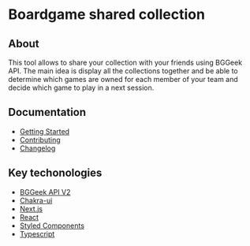 # Boardgame shared collection

## About

This tool allows to share your collection with your friends using BGGeek API. The main idea is display all the collections together and be able to determine which games are owned for each member of your team and decide which game to play in a next session.

## Documentation

- [Getting Started][how-to-start]
- [Contributing][contributing]
- [Changelog][changelog]

## Key techonologies

- [BGGeek API V2][bggeek-api-v2]
- [Chakra-ui][chakra-ui]
- [Next.js][nextjs]
- [React][react]
- [Styled Components][styled-components]
- [Typescript][typescript]

[how-to-start]: docs/HOW_TO_START.md
[changelog]: CHANGELOG.md
[contributing]: CONTRIBUTING.md
[bggeek-api-v2]: https://boardgamegeek.com/wiki/page/BGG_XML_API2#toc11
[chakra-ui]: https://chakra-ui.com/
[conventional-commits]: https://www.conventionalcommits.org/en/v1.0.0/
[docs]: https://commoncode:The%20Three%20Rs@docs.ebiac-staging.commonapp.space/
[nextjs]: https://nextjs.org/
[react]: https://reactjs.org/
[styled-components]: https://www.styled-components.com/
[typescript]: http://www.typescriptlang.org/
